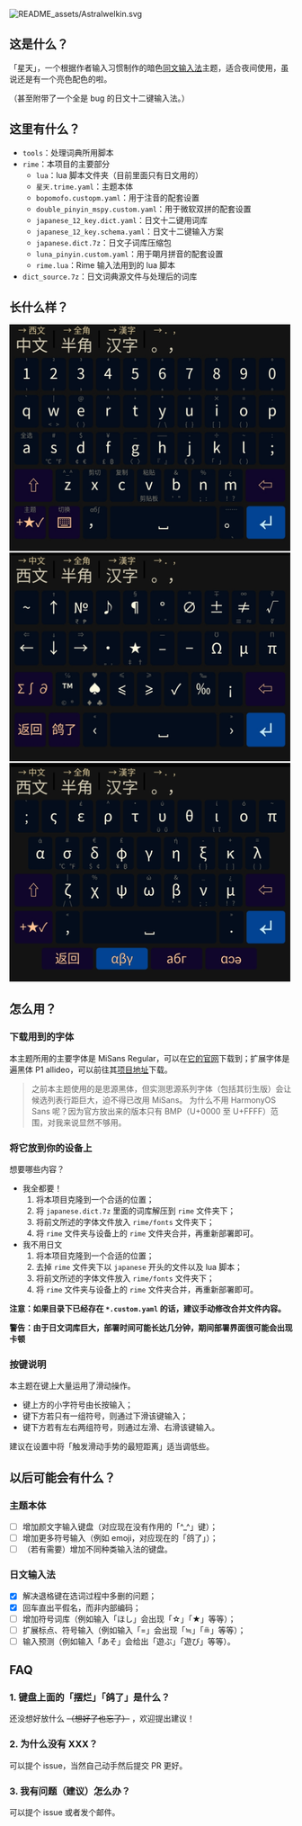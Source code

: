 ![README_assets/Astralwelkin.svg](https://socialify.git.ci/Wenti-D/Astralwelkin/image?description=1&font=Inter&issues=1&logo=https%3A%2F%2Fraw.githubusercontent.com%2FWenti-D%2FAstralwelkin%2Fmain%2FREADME_assets%2FAstralwelkin.svg&name=1&owner=1&pulls=1&stargazers=1&theme=Dark)

## 这是什么？

「星天」，一个根据作者输入习惯制作的暗色[同文输入法](https://github.com/osfans/trime)主题，适合夜间使用，虽说还是有一个亮色配色的啦。

（甚至附带了一个全是 bug 的日文十二键输入法。）

## 这里有什么？

- `tools`：处理词典所用脚本
- `rime`：本项目的主要部分
  - `lua`：lua 脚本文件夹（目前里面只有日文用的）
  - `星天.trime.yaml`：主题本体
  - `bopomofo.custopm.yaml`：用于注音的配套设置
  - `double_pinyin_mspy.custom.yaml`：用于微软双拼的配套设置
  - `japanese_12_key.dict.yaml`：日文十二键用词库
  - `japanese_12_key.schema.yaml`：日文十二键输入方案
  - `japanese.dict.7z`：日文子词库压缩包
  - `luna_pinyin.custom.yaml`：用于朙月拼音的配套设置
  - `rime.lua`：Rime 输入法用到的 lua 脚本
- `dict_source.7z`：日文词典源文件与处理后的词库

## 长什么样？

<img src="README_assets/Screenshot_20220619_200033.jpg" width=500>

<img src="README_assets/Screenshot_20220619_200058.jpg" width=500>

<img src="README_assets/Screenshot_20220619_200108.jpg" width=500>

## 怎么用？

### 下载用到的字体

本主题所用的主要字体是 MiSans Regular，可以在[它的官网](https://hyperos.mi.com/font/zh/download/)下载到；扩展字体是遍黑体 P1 allideo，可以前往其[项目地址](https://github.com/Fitzgerald-Porthmouth-Koenigsegg/Plangothic-Project)下载。

> 之前本主题使用的是思源黑体，但实测思源系列字体（包括其衍生版）会让候选列表行距巨大，迫不得已改用 MiSans。
> 为什么不用 HarmonyOS Sans 呢？因为官方放出来的版本只有 BMP（U+0000 至 U+FFFF）范围，对我来说显然不够用。

### 将它放到你的设备上

想要哪些内容？

- 我全都要！
  1. 将本项目克隆到一个合适的位置；
  2. 将 `japanese.dict.7z` 里面的词库解压到 `rime` 文件夹下；
  3. 将前文所述的字体文件放入 `rime/fonts` 文件夹下； 
  4. 将 `rime` 文件夹与设备上的 `rime` 文件夹合并，再重新部署即可。
- 我不用日文
  1. 将本项目克隆到一个合适的位置；
  2. 去掉 `rime` 文件夹下以 `japanese` 开头的文件以及 lua 脚本；
  3. 将前文所述的字体文件放入 `rime/fonts` 文件夹下； 
  4. 将 `rime` 文件夹与设备上的 `rime` 文件夹合并，再重新部署即可。

**注意：如果目录下已经存在 `*.custom.yaml` 的话，建议手动修改合并文件内容。**

**警告：由于日文词库巨大，部署时间可能长达几分钟，期间部署界面很可能会出现卡顿**

### 按键说明

本主题在键上大量运用了滑动操作。

- 键上方的小字符号由长按输入；
- 键下方若只有一组符号，则通过下滑该键输入；
- 键下方若有左右两组符号，则通过左滑、右滑该键输入。

建议在设置中将「触发滑动手势的最短距离」适当调低些。

## 以后可能会有什么？

### 主题本体

- [ ] 增加颜文字输入键盘（对应现在没有作用的「^_^」键）；
- [ ] 增加更多符号输入（例如 emoji，对应现在的「鸽了」）；
- [ ] （若有需要）增加不同种类输入法的键盘。

### 日文输入法

- [x] 解决退格键在选词过程中多删的问题；
- [x] 回车直出平假名，而非内部编码；
- [ ] 增加符号词库（例如输入「ほし」会出现「☆」「★」等等）；
- [ ] 扩展标点、符号输入（例如输入「=」会出现「≒」「≞」等等）；
- [ ] 输入预测（例如输入「あそ」会给出「遊ぶ」「遊び」等等）。

## FAQ

### 1. 键盘上面的「摆烂」「鸽了」是什么？

还没想好放什么 ~~（想好了也忘了）~~ ，欢迎提出建议！

### 2. 为什么没有 XXX？

可以提个 issue，当然自己动手然后提交 PR 更好。

### 3. 我有问题（建议）怎么办？

可以提个 issue 或者发个邮件。
